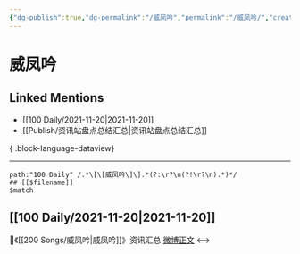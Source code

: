 ```yaml
---
{"dg-publish":true,"dg-permalink":"/威凤吟","permalink":"/威凤吟/","created":"2022-12-23T11:19:26.000+08:00","updated":"2023-04-10T15:38:45.000+08:00"}
---
```


# 威凤吟

## Linked Mentions
- [[100 Daily/2021-11-20\|2021-11-20]]
- [[Publish/资讯站盘点总结汇总\|资讯站盘点总结汇总]]

{ .block-language-dataview}

---

```expander
path:"100 Daily" /.*\[\[威凤吟\]\].*(?:\r?\n(?!\r?\n).*)*/
## [[$filename]]
$match
```
## [[100 Daily/2021-11-20\|2021-11-20]]
🌟《[[200 Songs/威凤吟\|威凤吟]]》资讯汇总 [微博正文](https://weibo.com/detail/4705579857612135)
<-->